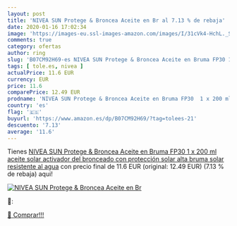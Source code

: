 ```yaml
---
layout: post
title: 'NIVEA SUN Protege & Broncea Aceite en Br al 7.13 % de rebaja'
date: 2020-01-16 17:02:34
image: 'https://images-eu.ssl-images-amazon.com/images/I/31cVk4-HchL._SL200_.jpg'
comments: true
category: ofertas
author: ring
slug: 'B07CM92H69-es NIVEA SUN Protege & Broncea Aceite en Bruma FP30 1 x 200...'
tags: [ tole.es, nivea ]
actualPrice: 11.6 EUR
currency: EUR
price: 11.6
comparePrice: 12.49 EUR
prodname: 'NIVEA SUN Protege & Broncea Aceite en Bruma FP30  1 x 200 ml   aceite solar activador del bronceado con protección solar alta  bruma solar resistente al agua'
country: 'es'
flag: '🇪🇸'
buyurl: 'https://www.amazon.es/dp/B07CM92H69/?tag=tolees-21'
descuento: '7.13'
average: '11.6'
---
```


Tienes [NIVEA SUN Protege & Broncea Aceite en Bruma FP30  1 x 200 ml   aceite solar activador del bronceado con protección solar alta  bruma solar resistente al agua](https://www.amazon.es/dp/B07CM92H69/?tag=tolees-21) con precio final de  11.6 EUR (original: 12.49 EUR) (7.13 %  de rebaja) aqui!

[![NIVEA SUN Protege & Broncea Aceite en Br](https://images-eu.ssl-images-amazon.com/images/I/31cVk4-HchL._SL200_.jpg)](https://www.amazon.es/dp/B07CM92H69/?tag=tolees-21)

🔎:


[🛒 Comprar!!!](https://www.amazon.es/dp/B07CM92H69/?tag=tolees-21)
